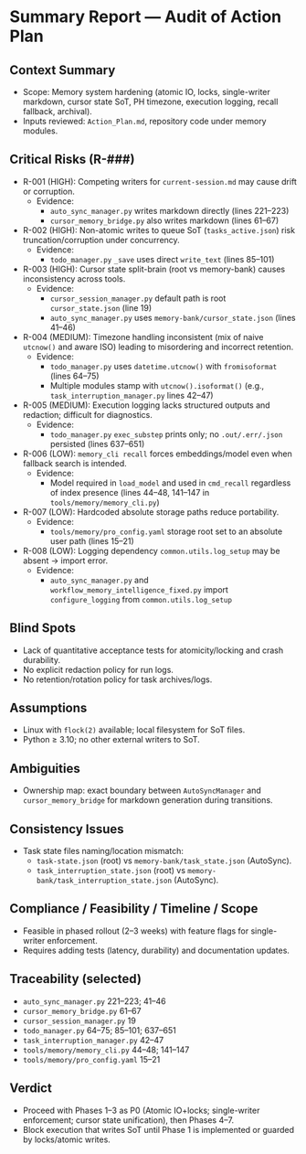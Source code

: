 # Summary Report — Audit of Action Plan

## Context Summary
- Scope: Memory system hardening (atomic IO, locks, single-writer markdown, cursor state SoT, PH timezone, execution logging, recall fallback, archival).
- Inputs reviewed: `Action_Plan.md`, repository code under memory modules.

## Critical Risks (R-###)
- R-001 (HIGH): Competing writers for `current-session.md` may cause drift or corruption.
  - Evidence:
    - `auto_sync_manager.py` writes markdown directly (lines 221–223)
    - `cursor_memory_bridge.py` also writes markdown (lines 61–67)
- R-002 (HIGH): Non-atomic writes to queue SoT (`tasks_active.json`) risk truncation/corruption under concurrency.
  - Evidence:
    - `todo_manager.py` `_save` uses direct `write_text` (lines 85–101)
- R-003 (HIGH): Cursor state split-brain (root vs memory-bank) causes inconsistency across tools.
  - Evidence:
    - `cursor_session_manager.py` default path is root `cursor_state.json` (line 19)
    - `auto_sync_manager.py` uses `memory-bank/cursor_state.json` (lines 41–46)
- R-004 (MEDIUM): Timezone handling inconsistent (mix of naive `utcnow()` and aware ISO) leading to misordering and incorrect retention.
  - Evidence:
    - `todo_manager.py` uses `datetime.utcnow()` with `fromisoformat` (lines 64–75)
    - Multiple modules stamp with `utcnow().isoformat()` (e.g., `task_interruption_manager.py` lines 42–47)
- R-005 (MEDIUM): Execution logging lacks structured outputs and redaction; difficult for diagnostics.
  - Evidence:
    - `todo_manager.py` `exec_substep` prints only; no `.out/.err/.json` persisted (lines 637–651)
- R-006 (LOW): `memory_cli recall` forces embeddings/model even when fallback search is intended.
  - Evidence:
    - Model required in `load_model` and used in `cmd_recall` regardless of index presence (lines 44–48, 141–147 in `tools/memory/memory_cli.py`)
- R-007 (LOW): Hardcoded absolute storage paths reduce portability.
  - Evidence:
    - `tools/memory/pro_config.yaml` storage root set to an absolute user path (lines 15–21)
- R-008 (LOW): Logging dependency `common.utils.log_setup` may be absent → import error.
  - Evidence:
    - `auto_sync_manager.py` and `workflow_memory_intelligence_fixed.py` import `configure_logging` from `common.utils.log_setup`

## Blind Spots
- Lack of quantitative acceptance tests for atomicity/locking and crash durability.
- No explicit redaction policy for run logs.
- No retention/rotation policy for task archives/logs.

## Assumptions
- Linux with `flock(2)` available; local filesystem for SoT files.
- Python ≥ 3.10; no other external writers to SoT.

## Ambiguities
- Ownership map: exact boundary between `AutoSyncManager` and `cursor_memory_bridge` for markdown generation during transitions.

## Consistency Issues
- Task state files naming/location mismatch:
  - `task-state.json` (root) vs `memory-bank/task_state.json` (AutoSync).
  - `task_interruption_state.json` (root) vs `memory-bank/task_interruption_state.json` (AutoSync).

## Compliance / Feasibility / Timeline / Scope
- Feasible in phased rollout (2–3 weeks) with feature flags for single-writer enforcement.
- Requires adding tests (latency, durability) and documentation updates.

## Traceability (selected)
- `auto_sync_manager.py` 221–223; 41–46
- `cursor_memory_bridge.py` 61–67
- `cursor_session_manager.py` 19
- `todo_manager.py` 64–75; 85–101; 637–651
- `task_interruption_manager.py` 42–47
- `tools/memory/memory_cli.py` 44–48; 141–147
- `tools/memory/pro_config.yaml` 15–21

## Verdict
- Proceed with Phases 1–3 as P0 (Atomic IO+locks; single-writer enforcement; cursor state unification), then Phases 4–7.
- Block execution that writes SoT until Phase 1 is implemented or guarded by locks/atomic writes.
